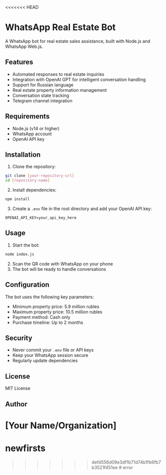 <<<<<<< HEAD
# WhatsApp Real Estate Bot

A WhatsApp bot for real estate sales assistance, built with Node.js and WhatsApp Web.js.

## Features

- Automated responses to real estate inquiries
- Integration with OpenAI GPT for intelligent conversation handling
- Support for Russian language
- Real estate property information management
- Conversation state tracking
- Telegram channel integration

## Requirements

- Node.js (v14 or higher)
- WhatsApp account
- OpenAI API key

## Installation

1. Clone the repository:
```bash
git clone [your-repository-url]
cd [repository-name]
```

2. Install dependencies:
```bash
npm install
```

3. Create a `.env` file in the root directory and add your OpenAI API key:
```
OPENAI_API_KEY=your_api_key_here
```

## Usage

1. Start the bot:
```bash
node index.js
```

2. Scan the QR code with WhatsApp on your phone
3. The bot will be ready to handle conversations

## Configuration

The bot uses the following key parameters:
- Minimum property price: 5.9 million rubles
- Maximum property price: 10.5 million rubles
- Payment method: Cash only
- Purchase timeline: Up to 2 months

## Security

- Never commit your `.env` file or API keys
- Keep your WhatsApp session secure
- Regularly update dependencies

## License

MIT License

## Author

[Your Name/Organization] 
=======
# newfirsts
>>>>>>> defd556d09e3df1b71d74b1fb6fb7b3521f451ee
#   e r r o r  
 